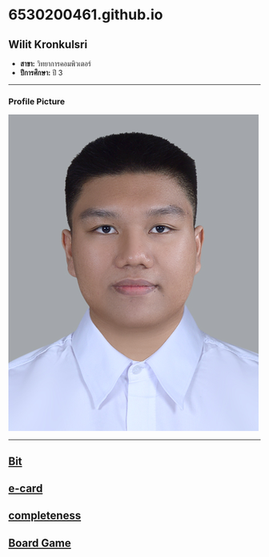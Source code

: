 # **6530200461.github.io**

## **Wilit Kronkulsri**  
- **สาขา:** วิทยาการคอมพิวเตอร์  
- **ปีการศึกษา:** ปี 3  

---

### **Profile Picture**  
![Some Cat](img/ME2.jpg)  

---

## **[Bit](bit.md)** 
## **[e-card](e-card.md)**
## **[completeness](completeness.md)**
## **[Board Game](board-game.md)**
